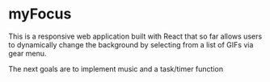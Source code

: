 # myFocus 

This is a responsive web application built with React that so far allows users to dynamically change the background by selecting from a list of GIFs via gear menu. 

The next goals are to implement music and a task/timer function


